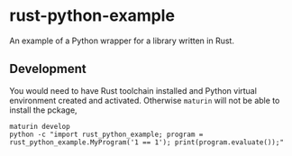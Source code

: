 # rust-python-example

An example of a Python wrapper for a library written in Rust.

## Development

You would need to have Rust toolchain installed and Python virtual environment created and activated.
Otherwise `maturin` will not be able to install the pckage,

```
maturin develop
python -c "import rust_python_example; program = rust_python_example.MyProgram('1 == 1'); print(program.evaluate());"
```
